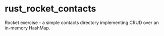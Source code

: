 # rust_rocket_contacts

Rocket exercise - a simple contacts directory implementing CRUD over an in-memory HashMap.
